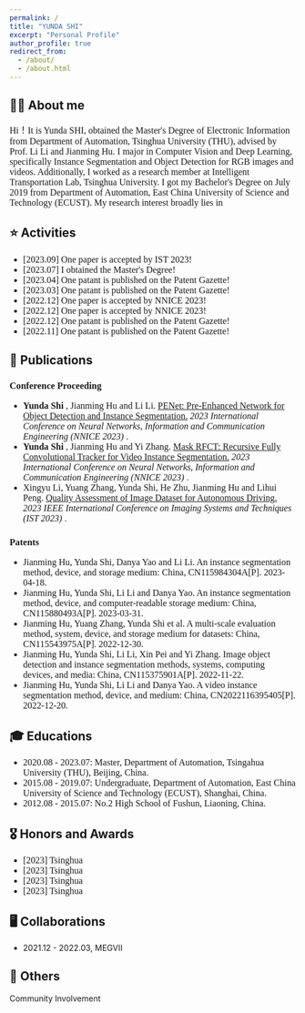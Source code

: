 ```yaml
---
permalink: /
title: "YUNDA SHI"
excerpt: "Personal Profile"
author_profile: true
redirect_from: 
  - /about/
  - /about.html
---
```



**👨‍🎓 About me**
------
<font size=3 face='Optima'> 
Hi！It is Yunda SHI, obtained the Master's Degree of Electronic Information from Department of Automation, Tsinghua University (THU), advised by Prof. Li Li and Jianming Hu. I major in Computer Vision and Deep Learning, specifically Instance Segmentation and Object Detection for RGB images and videos. Additionally, I worked as a research member at Intelligent Transportation Lab, Tsinghua University. I got my Bachelor's Degree on July 2019 from Department of Automation, East China University of Science and Technology (ECUST). </font> 
<font size=3 face='Optima'> 
My research interest broadly lies in
</font>




**⭐️ Activities**
------
* <font size=3 face='Optima'> [2023.09] One paper is accepted by IST 2023! </font>
* <font size=3 face='Optima'> [2023.07] I obtained the Master's Degree! </font>
* <font size=3 face='Optima'> [2023.04] One patant is published on the Patent Gazette! </font>
* <font size=3 face='Optima'> [2023.03] One patant is published on the Patent Gazette! </font>    
* <font size=3 face='Optima'> [2022.12] One paper is accepted by NNICE 2023! </font> 
* <font size=3 face='Optima'> [2022.12] One paper is accepted by NNICE 2023! </font>
* <font size=3 face='Optima'> [2022.12] One patant is published on the Patent Gazette! </font>
* <font size=3 face='Optima'> [2022.11] One patant is published on the Patent Gazette! </font>



**📝 Publications**
------

### <font face='Optima'> Conference Proceeding </font>
* **<font size=3 face='Optima'> Yunda Shi </font>** <font size=3 face='Optima'> , Jianming Hu and Li Li. </font>
[<font size=3 face='Optima'> PENet: Pre-Enhanced Network for Object Detection and Instance Segmentation.</font>](https://ieeexplore.ieee.org/abstract/document/10105781) _<font size=3 face='Optima'> 2023 International Conference on Neural Networks, Information and Communication Engineering (NNICE 2023) </font>_.
* **<font size=3 face='Optima'> Yunda Shi </font>** <font size=3 face='Optima'> , Jianming Hu and Yi Zhang. </font>
[<font size=3 face='Optima'> Mask RFCT: Recursive Fully Convolutional Tracker for Video Instance Segmentation.</font>](https://ieeexplore.ieee.org/abstract/document/10105756) _<font size=3 face='Optima'> 2023 International Conference on Neural Networks, Information and Communication Engineering (NNICE 2023) </font>_.
* <font size=3 face='Optima'> Xingyu Li, Yuang Zhang, Yunda Shi, He Zhu, Jianming Hu and Lihui Peng. </font>
[<font size=3 face='Optima'> Quality Assessment of Image Dataset for Autonomous Driving. </font>](https://ist2023.ieee-ims.org/) _<font size=3 face='Optima'> 2023 IEEE International Conference on Imaging Systems and Techniques (IST 2023) </font>_.


### <font face='Optima'> Patents </font>
* <font size=3 face='Optima'> Jianming Hu, Yunda Shi, Danya Yao and Li Li. An instance segmentation method, device, and storage medium: China, CN115984304A[P]. 2023-04-18. </font>
* <font size=3 face='Optima'> Jianming Hu, Yunda Shi, Li Li and Danya Yao. An instance segmentation method, device, and computer-readable storage medium: China, CN115880493A[P]. 2023-03-31. </font>
* <font size=3 face='Optima'> Jianming Hu, Yuang Zhang, Yunda Shi et al. A multi-scale evaluation method, system, device, and storage medium for datasets: China, CN115543975A[P]. 2022-12-30. </font>
* <font size=3 face='Optima'> Jianming Hu, Yunda Shi, Li Li, Xin Pei and Yi Zhang. Image object detection and instance segmentation methods, systems, computing devices, and media: China, CN115375901A[P]. 2022-11-22. </font>
* <font size=3 face='Optima'> Jianming Hu, Yunda Shi, Li Li and Danya Yao. A video instance segmentation method, device, and medium: China, CN2022116395405[P]. 2022-12-20. </font>



**🎓 Educations**
------
* <font size=3 face='Optima'> 2020.08 - 2023.07: Master, Department of Automation, Tsingahua University (THU), Beijing, China. </font>
* <font size=3 face='Optima'> 2015.08 - 2019.07: Undergraduate, Department of Automation, East China University of Science and Technology (ECUST), Shanghai, China. </font>
* <font size=3 face='Optima'> 2012.08 - 2015.07: No.2 High School of Fushun, Liaoning, China. </font>



**🎖️ Honors and Awards**
------
* <font size=3 face='Optima'> [2023] Tsinghua </font>
* <font size=3 face='Optima'> [2023] Tsinghua </font>
* <font size=3 face='Optima'> [2023] Tsinghua </font>
* <font size=3 face='Optima'> [2023] Tsinghua </font>



**🖥️ Collaborations**
------
* 2021.12 - 2022.03, MEGVII



**🔋 Others**
------
Community Involvement














